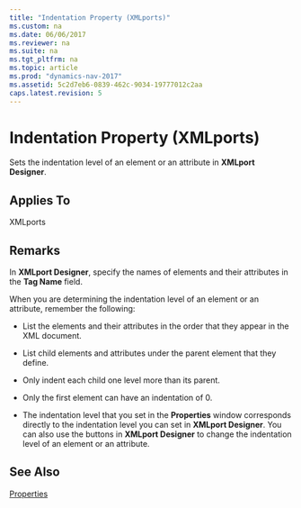 ```yaml
---
title: "Indentation Property (XMLports)"
ms.custom: na
ms.date: 06/06/2017
ms.reviewer: na
ms.suite: na
ms.tgt_pltfrm: na
ms.topic: article
ms.prod: "dynamics-nav-2017"
ms.assetid: 5c2d7eb6-0839-462c-9034-19777012c2aa
caps.latest.revision: 5
---
```

# Indentation Property (XMLports)
Sets the indentation level of an element or an attribute in **XMLport Designer**.  
  
## Applies To  
 XMLports  
  
## Remarks  
 In **XMLport Designer**, specify the names of elements and their attributes in the **Tag Name** field.  
  
 When you are determining the indentation level of an element or an attribute, remember the following:  
  
-   List the elements and their attributes in the order that they appear in the XML document.  
  
-   List child elements and attributes under the parent element that they define.  
  
-   Only indent each child one level more than its parent.  
  
-   Only the first element can have an indentation of 0.  
  
-   The indentation level that you set in the **Properties** window corresponds directly to the indentation level you can set in **XMLport Designer**. You can also use the buttons in **XMLport Designer** to change the indentation level of an element or an attribute.  
  
## See Also  
 [Properties](Properties.md)